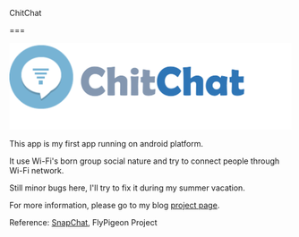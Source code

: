 ChitChat

===

![logo](logo.png)

This app is my first app running on android platform.

It use Wi-Fi's born group social nature and try to connect people through Wi-Fi network.

Still minor bugs here, I'll try to fix it during my summer vacation.

For more information, please go to my blog [project page][].

Reference: [SnapChat][], FlyPigeon Project

[SnapChat]: www.snapchat.com "SnapChat"
[project page]:    http://henryHK.github.io/ChitChat/    "project page"